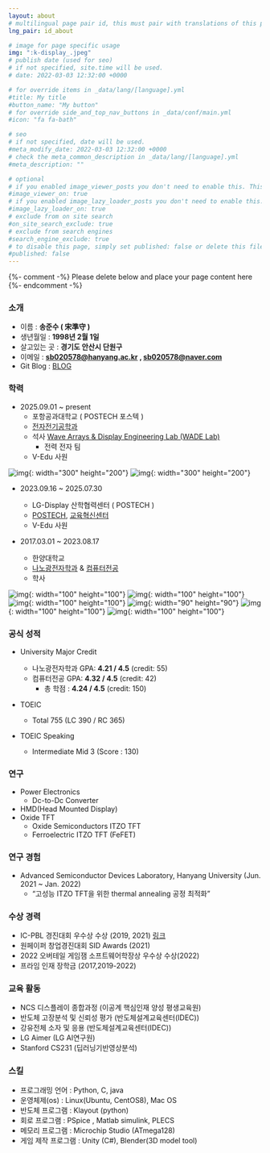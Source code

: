 ```yaml
---
layout: about
# multilingual page pair id, this must pair with translations of this page. (This name must be unique)
lng_pair: id_about

# image for page specific usage
img: ":k-display_.jpeg"
# publish date (used for seo)
# if not specified, site.time will be used.
# date: 2022-03-03 12:32:00 +0000

# for override items in _data/lang/[language].yml
#title: My title
#button_name: "My button"
# for override side_and_top_nav_buttons in _data/conf/main.yml
#icon: "fa fa-bath"

# seo
# if not specified, date will be used.
#meta_modify_date: 2022-03-03 12:32:00 +0000
# check the meta_common_description in _data/lang/[language].yml
#meta_description: ""

# optional
# if you enabled image_viewer_posts you don't need to enable this. This is only if image_viewer_posts = false
#image_viewer_on: true
# if you enabled image_lazy_loader_posts you don't need to enable this. This is only if image_lazy_loader_posts = false
#image_lazy_loader_on: true
# exclude from on site search
#on_site_search_exclude: true
# exclude from search engines
#search_engine_exclude: true
# to disable this page, simply set published: false or delete this file
#published: false
---
```


{%- comment -%} Please delete below and place your page content here {%- endcomment -%}
### 소개
- 이름 : **송준수 ( 宋準守 )**
- 생년월일 : **1998년 2월 1일**
- 살고있는 곳 : **경기도 안산시 단원구**
- 이메일 : **sb020578@hanyang.ac.kr , sb020578@naver.com**
- Git Blog : [BLOG](https://junsusong98.github.io/ko/)

### 학력
- 2025.09.01 ~ present
    - 포항공과대학교 ( POSTECH 포스텍 )
    - [전자전기공학과](https://eetemp.postech.ac.kr/)
    - 석사 [Wave Arrays & Display Engineering Lab (WADE Lab)](https://sites.google.com/view/kimwooksung/home?authuser=0)
        - 전력 전자 팀
    - V-Edu 사원

![img](:Pohang.png){: width="300" height="200"}
![img](:WADE.png){: width="300" height="200"}

- 2023.09.16 ~ 2025.07.30
    - LG-Display 산학협력센터 ( POSTECH )
    - [POSTECH](https://www.postech.ac.kr/kor/index.do#;), [교육혁신센터](https://ice.postech.ac.kr/)
    - V-Edu 사원

- 2017.03.01 ~ 2023.08.17
    - 한양대학교
    - [나노광전자학과](http://photonics.hanyang.ac.kr/) & [컴퓨터전공](http://sw.hanyang.ac.kr/)
    - 학사

![img](:HYU.jpg){: width="100" height="100"}
![img](:HYU2.png){: width="100" height="100"}
![img](:Sputter.png){: width="100" height="100"}
![img](:Evaporator.png){: width="90" height="90"}
![img](:Aligner.jpg){: width="100" height="100"}
![img](:Keithley.png){: width="100" height="100"}


### 공식 성적
- University Major Credit
    - 나노광전자학과 GPA: **4.21 / 4.5** (credit: 55)
    - 컴퓨터전공 GPA: **4.32 / 4.5** (credit: 42)
        - 총 학점 : **4.24 / 4.5** (credit: 150)

- TOEIC
    - Total 755 (LC 390 / RC 365)

- TOEIC Speaking
    - Intermediate Mid 3 (Score : 130)

### 연구
- Power Electronics
    - Dc-to-Dc Converter
- HMD(Head Mounted Display)
- Oxide TFT
    - Oxide Semiconductors ITZO TFT
    - Ferroelectric ITZO TFT (FeFET)

### 연구 경험
- Advanced Semiconductor Devices Laboratory, Hanyang University (Jun. 2021 ~ Jan. 2022)
    - “고성능 ITZO TFT을 위한 thermal annealing 공정 최적화”

### 수상 경력
- IC-PBL 경진대회 우수상 수상 (2019, 2021) [링크](https://yh2424.github.io/2021-08-11-Award/)
- 원페이퍼 창업경진대회 SID Awards (2021)
- 2022 오버테일 게임잼 소프트웨어학장상 우수상 수상(2022)
- 프라임 인재 장학금 (2017,2019-2022)

### 교육 활동
- NCS 디스플레이 종합과정 (이공계 핵심인재 양성 평생교육원)
- 반도체 고장분석 및 신뢰성 평가 (반도체설계교육센터(IDEC))
- 강유전체 소자 및 응용 (반도체설계교육센터(IDEC))
- LG Aimer (LG AI연구원)
- Stanford CS231 (딥러닝기반영상분석)

### 스킬
- 프로그래밍 언어 : Python, C, java
- 운영체제(os) : Linux(Ubuntu, CentOS8), Mac OS
- 반도체 프로그램 : Klayout (python)
- 회로 프로그램 : PSpice , Matlab simulink, PLECS
- 메모리 프로그램 : Microchip Studio (ATmega128)
- 게임 제작 프로그램 : Unity (C#), Blender(3D model tool) 